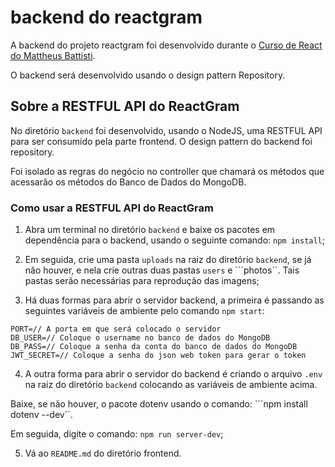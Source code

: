 # backend do reactgram

A backend do projeto reactgram foi desenvolvido durante o [Curso de React do Mattheus Battisti](https://www.udemy.com/course/react-do-zero-a-maestria-c-hooks-router-api-projetos/).

O backend será desenvolvido usando o design pattern Repository.

## Sobre a RESTFUL API do ReactGram

No diretório ``backend`` foi desenvolvido, usando o NodeJS, uma RESTFUL API para ser consumido pela parte frontend. O design pattern do backend foi repository.

Foi isolado as regras do negócio no controller que chamará os métodos que acessarão os métodos do Banco de Dados do MongoDB.

### Como usar a RESTFUL API do ReactGram
1. Abra um terminal no diretório ``backend`` e baixe os pacotes em dependência para o backend, usando o seguinte comando: `npm install`;

2. Em seguida, crie uma pasta ``uploads`` na raiz do diretório ``backend``, se já não houver, e nela crie outras duas pastas ``users`` e ```photos``. Tais pastas serão necessárias para reprodução das imagens;

3. Há duas formas para abrir o servidor backend, a primeira é passando as seguintes variáveis de ambiente pelo comando ``npm start``:

````
PORT=// A porta em que será colocado o servidor
DB_USER=// Coloque o username no banco de dados do MongoDB
DB_PASS=// Coloque a senha da conta do banco de dados do MongoDB
JWT_SECRET=// Coloque a senha do json web token para gerar o token
````

4. A outra forma para abrir o servidor do backend é criando o arquivo ``.env`` na raiz do diretório ``backend`` colocando as variáveis de ambiente acima.

Baixe, se não houver, o pacote dotenv usando o comando: ```npm install dotenv --dev``.

Em seguida, digite o comando: ``npm run server-dev``;

5. Vá ao ``README.md`` do diretório frontend.

